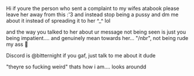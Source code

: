 Hi if youre the person who sent a complaint to my wifes atabook please leave her away from this :'3 and instead stop being a pussy and dm me about it instead of spreading it to her ^_^ lol

and the way you talked to her about ur message not being seen is just you being impatient.... and genuinely mean towards her... "/nbr", not being rude my ass 🙏

Discord is @bitternight if you gaf, just talk to me about it dude

"theyre so fucking weird" thats how i am.... looks aroundd
